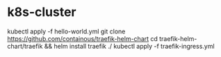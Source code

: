 k8s-cluster
========

kubectl apply -f hello-world.yml
git clone https://github.com/containous/traefik-helm-chart
cd traefik-helm-chart/traefik && helm install traefik ./
kubectl apply -f traefik-ingress.yml

